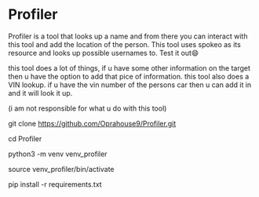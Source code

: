 # Profiler
Profiler is a tool that looks up a name and from there you can interact with this tool and add the location of the person. This tool uses spokeo as its resource and looks up possible usernames to. Test it out😄


this tool does a lot of things, if u have some other information on the target then u have the option to add that pice of information.  this tool  also does a VIN lookup. if u have the vin number of the persons car then u can add it in and it will look it up.


(i am not responsible for what u do with this tool)


git clone https://github.com/Oprahouse9/Profiler.git


cd Profiler 


python3 -m venv venv_profiler


source venv_profiler/bin/activate


pip install -r requirements.txt 
